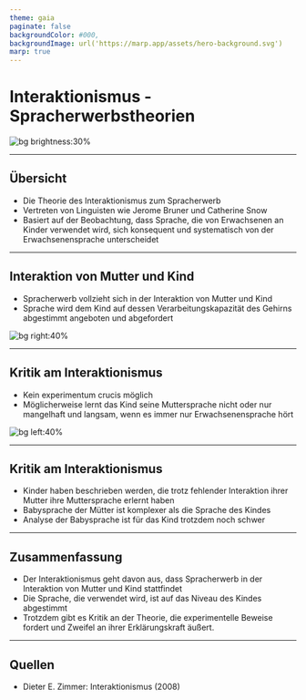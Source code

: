```yaml
---
theme: gaia
paginate: false
backgroundColor: #000,
backgroundImage: url('https://marp.app/assets/hero-background.svg')
marp: true
---
```


<!-- _class: lead -->
<!-- color: #FFF -->
# Interaktionismus - Spracherwerbstheorien

![bg brightness:30%](https://external-content.duckduckgo.com/iu/?u=https%3A%2F%2Fstatic.vecteezy.com%2Fsystem%2Fresources%2Fpreviews%2F000%2F387%2F957%2Foriginal%2Fpeople-connecting-jigsaw-pieces-of-a-head-together-vector.jpg&f=1&nofb=1&ipt=582972efd38149551a7445a358096b744c246746eb8bcfde645bf5ac6edb6afa&ipo=images)

---

<!-- color: -->
## Übersicht
- Die Theorie des Interaktionismus zum Spracherwerb
- Vertreten von Linguisten wie Jerome Bruner und Catherine Snow
- Basiert auf der Beobachtung, dass Sprache, die von Erwachsenen an Kinder verwendet wird, sich konsequent und systematisch von der Erwachsenensprache unterscheidet

---

## Interaktion von Mutter und Kind
- Spracherwerb vollzieht sich in der Interaktion von Mutter und Kind
- Sprache wird dem Kind auf dessen Verarbeitungskapazität des Gehirns abgestimmt angeboten und abgefordert

![bg right:40%](https://external-content.duckduckgo.com/iu/?u=https%3A%2F%2Fstatic.vecteezy.com%2Fti%2Fgratis-vektor%2Fp2%2F661982-mutter-halt-susses-baby-schonen-muttertag-vektor.jpg&f=1&nofb=1&ipt=52ba9364105d22a7b636081d397d022da9a5dc13ae3e42d43797f20672e5cf09&ipo=images)

---

## Kritik am Interaktionismus
- Kein experimentum crucis möglich
- Möglicherweise lernt das Kind seine Muttersprache nicht oder nur mangelhaft und langsam, wenn es immer nur Erwachsenensprache hört

![bg left:40%](https://img.freepik.com/vektoren-kostenlos/abbrechen-kultur-abstrakte-konzept-vektor-illustration-person-oder-community-abbrechen-social-media-plattform-internetkritik-persoenlichkeit-des-oeffentlichen-lebens-beruehmtheit-gruppenscham-abstrakte-metapher-boykottieren_335657-4187.jpg?w=2000)

---

## Kritik am Interaktionismus
- Kinder haben beschrieben werden, die trotz fehlender Interaktion ihrer Mutter ihre Muttersprache erlernt haben
- Babysprache der Mütter ist komplexer als die Sprache des Kindes
- Analyse der Babysprache ist für das Kind trotzdem noch schwer

---

## Zusammenfassung
- Der Interaktionismus geht davon aus, dass Spracherwerb in der Interaktion von Mutter und Kind stattfindet
- Die Sprache, die verwendet wird, ist auf das Niveau des Kindes abgestimmt
- Trotzdem gibt es Kritik an der Theorie, die experimentelle Beweise fordert und Zweifel an ihrer Erklärungskraft äußert.

---

## Quellen
- Dieter E. Zimmer: Interaktionismus (2008)
